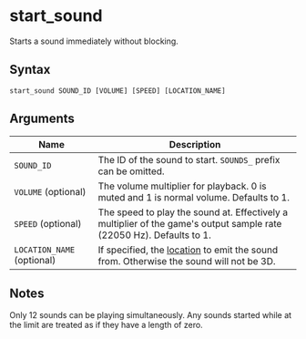 # start_sound

Starts a sound immediately without blocking.

## Syntax

```
start_sound SOUND_ID [VOLUME] [SPEED] [LOCATION_NAME]
```

## Arguments

| Name                       | Description                                                                                                            |
| -------------------------- | ---------------------------------------------------------------------------------------------------------------------- |
| `SOUND_ID`                 | The ID of the sound to start. `SOUNDS_` prefix can be omitted.                                                         |
| `VOLUME` (optional)        | The volume multiplier for playback. 0 is muted and 1 is normal volume. Defaults to 1.                                  |
| `SPEED` (optional)         | The speed to play the sound at. Effectively a multiplier of the game's output sample rate (22050 Hz). Defaults to 1.   |
| `LOCATION_NAME` (optional) | If specified, the [location](../level_objects/location.md) to emit the sound from. Otherwise the sound will not be 3D. |

## Notes

Only 12 sounds can be playing simultaneously. Any sounds started while at the
limit are treated as if they have a length of zero.
